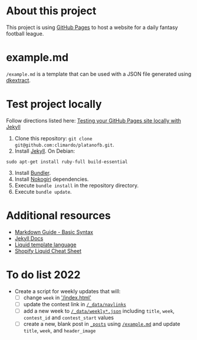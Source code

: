 # About this project
This project is using [GitHub Pages](https://pages.github.com/) to host a website for a daily fantasy football league.

# example.md
`/example.md` is a template that can be used with a JSON file generated using [dkextract](https://github.com/climardo/dkextract).

# Test project locally
Follow directions listed here: [Testing your GitHub Pages site locally with Jekyll](https://docs.github.com/en/github/working-with-github-pages/testing-your-github-pages-site-locally-with-jekyll)

1. Clone this repository: `git clone git@github.com:climardo/platanofb.git`.
2. Install [Jekyll](https://jekyllrb.com/docs/installation/). On Debian:
```
sudo apt-get install ruby-full build-essential
```
3. Install [Bundler](https://bundler.io/).
4. Install [Nokogiri](https://nokogiri.org/tutorials/installing_nokogiri.html) dependencies.
5. Execute `bundle install` in the repository directory.
6. Execute `bundle update`.

# Additional resources
- [Markdown Guide - Basic Syntax](https://www.markdownguide.org/basic-syntax/)
- [Jekyll Docs](https://jekyllrb.com/docs/step-by-step/01-setup/)
- [Liquid template language](https://shopify.github.io/liquid/basics/introduction/)
- [Shopify Liquid Cheat Sheet](https://www.shopify.com/partners/shopify-cheat-sheet)

# To do list 2022
- Create a script for weekly updates that will:
    - [ ] change `week` in ['/index.html'](/index.html)
    - [ ] update the contest link in [`/_data/navlinks`](/_data/navlinks)
    - [ ] add a new week to [`/_data/weekly*.json`](/_data/weekly*.json) including `title`, `week`, `contest_id` and `contest_start` values
    - [ ] create a new, blank post in [`_posts`](/_posts/) using [`/example.md`](/example.md) and update `title`, `week`, and `header_image` 
